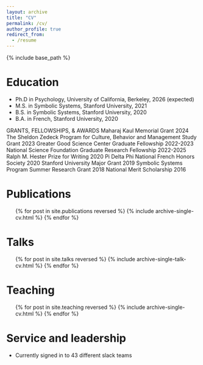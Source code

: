 ```yaml
---
layout: archive
title: "CV"
permalink: /cv/
author_profile: true
redirect_from:
  - /resume
---
```


{% include base_path %}

Education
======
* Ph.D in Psychology, University of California, Berkeley, 2026 (expected)
* M.S. in Symbolic Systems, Stanford University, 2021
* B.S. in Symbolic Systems, Stanford University, 2020
* B.A. in French, Stanford University, 2020

GRANTS, FELLOWSHIPS, & AWARDS
Maharaj Kaul Memorial Grant								    2024
The Sheldon Zedeck Program for Culture, Behavior and Management Study Grant	2023
Greater Good Science Center Graduate Fellowship 	2022-2023
National Science Foundation Graduate Research Fellowship	2022-2025
Ralph M. Hester Prize for Writing	2020
Pi Delta Phi National French Honors Society	2020
Stanford University Major Grant	2019
Symbolic Systems Program Summer Research Grant	2018
National Merit Scholarship	2016


Publications
======
  <ul>{% for post in site.publications reversed %}
    {% include archive-single-cv.html %}
  {% endfor %}</ul>
  
Talks
======
  <ul>{% for post in site.talks reversed %}
    {% include archive-single-talk-cv.html  %}
  {% endfor %}</ul>
  
Teaching
======
  <ul>{% for post in site.teaching reversed %}
    {% include archive-single-cv.html %}
  {% endfor %}</ul>
  
Service and leadership
======
* Currently signed in to 43 different slack teams
